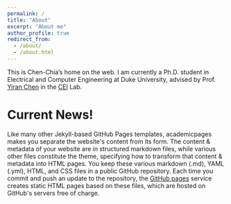 ```yaml
---
permalink: /
title: "About"
excerpt: "About me"
author_profile: true
redirect_from: 
  - /about/
  - /about.html
---
```


This is Chen-Chia’s home on the web. I am currently a Ph.D. student in Electrical and Computer Engineering at Duke University, advised by Prof. [Yiran Chen](https://cei.pratt.duke.edu/people/yiran-chen) in the [CEI](https://cei.pratt.duke.edu) Lab.


Current News!
======
Like many other Jekyll-based GitHub Pages templates, academicpages makes you separate the website's content from its form. The content & metadata of your website are in structured markdown files, while various other files constitute the theme, specifying how to transform that content & metadata into HTML pages. You keep these various markdown (.md), YAML (.yml), HTML, and CSS files in a public GitHub repository. Each time you commit and push an update to the repository, the [GitHub pages](https://pages.github.com/) service creates static HTML pages based on these files, which are hosted on GitHub's servers free of charge.
